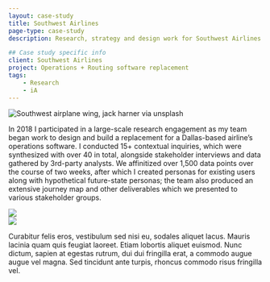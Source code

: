 ```yaml
---
layout: case-study
title: Southwest Airlines
page-type: case-study
description: Research, strategy and design work for Southwest Airlines. Long-term engagement supporting operations + routing software replacement.

## Case study specific info
client: Southwest Airlines
project: Operations + Routing software replacement
tags:
    - Research
    - iA
---
```


<div class="grid-wide grid-subgrid {{ page-type }}">
    <div class="grid-wide">
        <img src="https://i.ibb.co/d2xCz88/jack-harner-ZQFJBvs33-Pg-unsplash.jpg" alt="Southwest airplane wing, jack harner via unsplash">
    </div>
    <p class="grid-item-6 grid-offset-2 case-study-p">
        In 2018 I participated in a large-scale research engagement as my team began work to design and build a replacement for a Dallas-based airline’s operations software. I conducted 15+ contextual inquiries, which were synthesized with over 40 in total, alongside stakeholder interviews and data gathered by 3rd-party analysts. We affinitized over 1,500 data points over the course of two weeks, after which I created personas for existing users along with hypothetical future-state personas; the team also produced an extensive journey map and other deliverables which we presented to various stakeholder groups.
    </p>
    <div class="grid-wide slug">
        <img src="https://images.squarespace-cdn.com/content/v1/5a6a5615017db2cf10f4b04f/1614815351124-HT5CNP9AIFBUFKVAWI90/Affinity+Diagram.jpg">
    </div>
    <div class="grid-item-5">
        <img src="https://picsum.photos/688/511?random=9">
    </div>
    <p class="grid-item-4 grid-offset-3 case-study-p">
        Curabitur felis eros, vestibulum sed nisi eu, sodales aliquet lacus. Mauris lacinia quam quis feugiat laoreet. Etiam lobortis aliquet euismod. Nunc dictum, sapien at egestas rutrum, dui dui fringilla erat, a commodo augue augue vel magna. Sed tincidunt ante turpis, rhoncus commodo risus fringilla vel.
    </p>
</div>